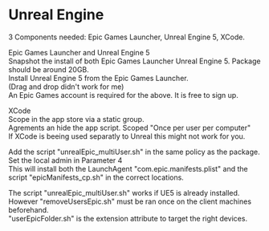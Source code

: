 # Unreal Engine

3 Components needed: Epic Games Launcher, Unreal Engine 5, XCode.

Epic Games Launcher and Unreal Engine 5 \
Snapshot the install of both Epic Games Launcher Unreal Engine 5. Package should be around 20GB. \
Install Unreal Engine 5 from the Epic Games Launcher. \
(Drag and drop didn't work for me) \
An Epic Games account is required for the above. It is free to sign up.

XCode \
Scope in the app store via a static group. \
Agrements an hide the app script. Scoped "Once per user per computer" \
If XCode is beeing used separatly to Unreal this might not work for you.

Add the script "unrealEpic_multiUser.sh" in the same policy as the package. Set the local admin in Parameter 4\
This will install both the LaunchAgent "com.epic.manifests.plist" and the script "epicManifests_cp.sh" in the correct locations.

The script "unrealEpic_multiUser.sh" works if UE5 is already installed. \
However "removeUsersEpic.sh" must be ran once on the client machines beforehand. \
"userEpicFolder.sh" is the extension attribute to target the right devices.
